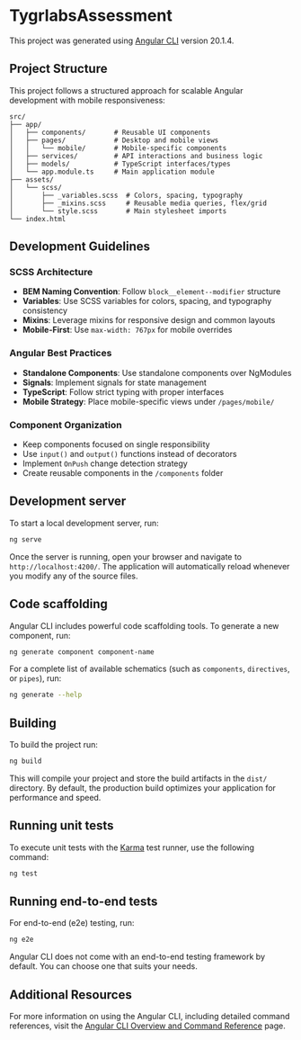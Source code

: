 # TygrlabsAssessment

This project was generated using [Angular CLI](https://github.com/angular/angular-cli) version 20.1.4.

## Project Structure

This project follows a structured approach for scalable Angular development with mobile responsiveness:

```
src/
├── app/
│   ├── components/       # Reusable UI components
│   ├── pages/            # Desktop and mobile views
│   │   └── mobile/       # Mobile-specific components
│   ├── services/         # API interactions and business logic
│   ├── models/           # TypeScript interfaces/types
│   └── app.module.ts     # Main application module
├── assets/
│   └── scss/
│       ├── _variables.scss  # Colors, spacing, typography
│       ├── _mixins.scss     # Reusable media queries, flex/grid
│       └── style.scss       # Main stylesheet imports
└── index.html
```

## Development Guidelines

### SCSS Architecture
- **BEM Naming Convention**: Follow `block__element--modifier` structure
- **Variables**: Use SCSS variables for colors, spacing, and typography consistency
- **Mixins**: Leverage mixins for responsive design and common layouts
- **Mobile-First**: Use `max-width: 767px` for mobile overrides

### Angular Best Practices
- **Standalone Components**: Use standalone components over NgModules
- **Signals**: Implement signals for state management
- **TypeScript**: Follow strict typing with proper interfaces
- **Mobile Strategy**: Place mobile-specific views under `/pages/mobile/`

### Component Organization
- Keep components focused on single responsibility
- Use `input()` and `output()` functions instead of decorators
- Implement `OnPush` change detection strategy
- Create reusable components in the `/components` folder

## Development server

To start a local development server, run:

```bash
ng serve
```

Once the server is running, open your browser and navigate to `http://localhost:4200/`. The application will automatically reload whenever you modify any of the source files.

## Code scaffolding

Angular CLI includes powerful code scaffolding tools. To generate a new component, run:

```bash
ng generate component component-name
```

For a complete list of available schematics (such as `components`, `directives`, or `pipes`), run:

```bash
ng generate --help
```

## Building

To build the project run:

```bash
ng build
```

This will compile your project and store the build artifacts in the `dist/` directory. By default, the production build optimizes your application for performance and speed.

## Running unit tests

To execute unit tests with the [Karma](https://karma-runner.github.io) test runner, use the following command:

```bash
ng test
```

## Running end-to-end tests

For end-to-end (e2e) testing, run:

```bash
ng e2e
```

Angular CLI does not come with an end-to-end testing framework by default. You can choose one that suits your needs.

## Additional Resources

For more information on using the Angular CLI, including detailed command references, visit the [Angular CLI Overview and Command Reference](https://angular.dev/tools/cli) page.
